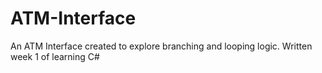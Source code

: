 # ATM-Interface
An ATM Interface created to explore branching and looping logic.
Written week 1 of learning C#
